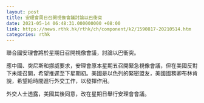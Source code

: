 ```yaml
---
layout: post
title: 安理會周日召開視像會議討論以巴衝突
date: 2021-05-14 06:48:31.000000000 +08:00
link: https://news.rthk.hk/rthk/ch/component/k2/1590817-20210514.htm
categories: rthk
---
```


聯合國安理會將於星期日召開視像會議，討論以巴衝突。

應中國、突尼斯和挪威要求，安理會原本星期五召開緊急視像會議，但在美國反對下未能召開，希望推遲至下星期初。美國是以色列的緊密盟友，美國國務卿布林肯說，希望給時間進行外交工作，以發揮作用。

外交人士透露，美國其後同意，改在星期日舉行安理會會議。
